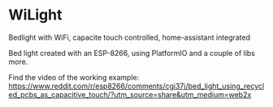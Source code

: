 # WiLight
Bedlight with WiFi, capacite touch controlled, home-assistant integrated

Bed light created with an ESP-8266, using PlatformIO and a couple of libs more.

Find the video of the working example:
https://www.reddit.com/r/esp8266/comments/cgi37j/bed_light_using_recycled_pcbs_as_capacitive_touch/?utm_source=share&utm_medium=web2x
